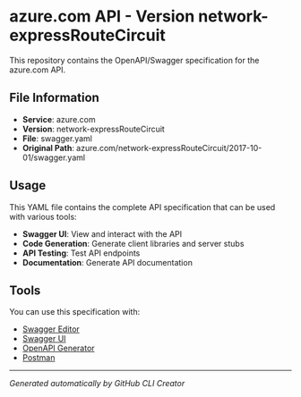 # azure.com API - Version network-expressRouteCircuit

This repository contains the OpenAPI/Swagger specification for the azure.com API.

## File Information

- **Service**: azure.com
- **Version**: network-expressRouteCircuit
- **File**: swagger.yaml
- **Original Path**: azure.com/network-expressRouteCircuit/2017-10-01/swagger.yaml

## Usage

This YAML file contains the complete API specification that can be used with various tools:

- **Swagger UI**: View and interact with the API
- **Code Generation**: Generate client libraries and server stubs
- **API Testing**: Test API endpoints
- **Documentation**: Generate API documentation

## Tools

You can use this specification with:

- [Swagger Editor](https://editor.swagger.io/)
- [Swagger UI](https://swagger.io/tools/swagger-ui/)
- [OpenAPI Generator](https://openapi-generator.tech/)
- [Postman](https://www.postman.com/)

---

*Generated automatically by GitHub CLI Creator*
